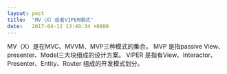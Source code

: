 ```yaml
---
layout: post
title:  "MV（X）或者VIPER模式"
date:   2017-04-12 13:40:34 +0800
---
```


MV（X）是在MVC、MVVM、MVP三种模式的集合。
MVP 是指passive View、presenter、Model三大块组成的设计方案。
VIPER 是指有View、Interactor、Presenter、Entity、Router 组成的开发模式划分。
